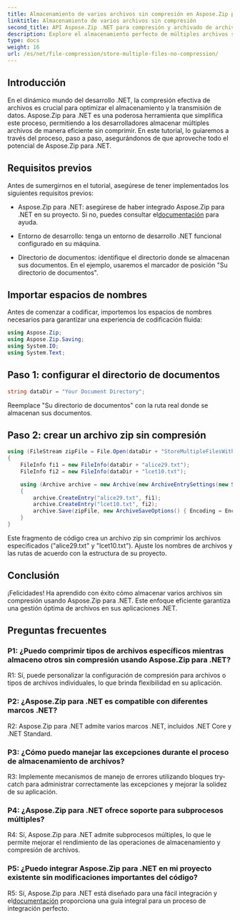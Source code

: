 ```yaml
---
title: Almacenamiento de varios archivos sin compresión en Aspose.Zip para .NET
linktitle: Almacenamiento de varios archivos sin compresión
second_title: API Aspose.Zip .NET para compresión y archivado de archivos
description: Explore el almacenamiento perfecto de múltiples archivos sin compresión en Aspose.Zip para .NET. Optimice sus aplicaciones .NET para una administración de archivos eficiente con esta guía paso a paso.
type: docs
weight: 16
url: /es/net/file-compression/store-multiple-files-no-compression/
---
```

## Introducción

En el dinámico mundo del desarrollo .NET, la compresión efectiva de archivos es crucial para optimizar el almacenamiento y la transmisión de datos. Aspose.Zip para .NET es una poderosa herramienta que simplifica este proceso, permitiendo a los desarrolladores almacenar múltiples archivos de manera eficiente sin comprimir. En este tutorial, lo guiaremos a través del proceso, paso a paso, asegurándonos de que aproveche todo el potencial de Aspose.Zip para .NET.

## Requisitos previos

Antes de sumergirnos en el tutorial, asegúrese de tener implementados los siguientes requisitos previos:

- Aspose.Zip para .NET: asegúrese de haber integrado Aspose.Zip para .NET en su proyecto. Si no, puedes consultar el[documentación](https://reference.aspose.com/zip/net/) para ayuda.

- Entorno de desarrollo: tenga un entorno de desarrollo .NET funcional configurado en su máquina.

- Directorio de documentos: identifique el directorio donde se almacenan sus documentos. En el ejemplo, usaremos el marcador de posición "Su directorio de documentos".

## Importar espacios de nombres

Antes de comenzar a codificar, importemos los espacios de nombres necesarios para garantizar una experiencia de codificación fluida:

```csharp
using Aspose.Zip;
using Aspose.Zip.Saving;
using System.IO;
using System.Text;
```

## Paso 1: configurar el directorio de documentos

```csharp
string dataDir = "Your Document Directory";
```

Reemplace "Su directorio de documentos" con la ruta real donde se almacenan sus documentos.

## Paso 2: crear un archivo zip sin compresión

```csharp
using (FileStream zipFile = File.Open(dataDir + "StoreMultipleFilesWithoutCompression_out.zip", FileMode.Create))
{
    FileInfo fi1 = new FileInfo(dataDir + "alice29.txt");
    FileInfo fi2 = new FileInfo(dataDir + "lcet10.txt");

    using (Archive archive = new Archive(new ArchiveEntrySettings(new StoreCompressionSettings())))
    {
        archive.CreateEntry("alice29.txt", fi1);
        archive.CreateEntry("lcet10.txt", fi2);
        archive.Save(zipFile, new ArchiveSaveOptions() { Encoding = Encoding.ASCII });
    }
}
```

Este fragmento de código crea un archivo zip sin comprimir los archivos especificados ("alice29.txt" y "lcet10.txt"). Ajuste los nombres de archivos y las rutas de acuerdo con la estructura de su proyecto.

## Conclusión

¡Felicidades! Ha aprendido con éxito cómo almacenar varios archivos sin compresión usando Aspose.Zip para .NET. Este enfoque eficiente garantiza una gestión óptima de archivos en sus aplicaciones .NET.

## Preguntas frecuentes

### P1: ¿Puedo comprimir tipos de archivos específicos mientras almaceno otros sin compresión usando Aspose.Zip para .NET?

R1: Sí, puede personalizar la configuración de compresión para archivos o tipos de archivos individuales, lo que brinda flexibilidad en su aplicación.

### P2: ¿Aspose.Zip para .NET es compatible con diferentes marcos .NET?

R2: Aspose.Zip para .NET admite varios marcos .NET, incluidos .NET Core y .NET Standard.

### P3: ¿Cómo puedo manejar las excepciones durante el proceso de almacenamiento de archivos?

R3: Implemente mecanismos de manejo de errores utilizando bloques try-catch para administrar correctamente las excepciones y mejorar la solidez de su aplicación.

### P4: ¿Aspose.Zip para .NET ofrece soporte para subprocesos múltiples?

R4: Sí, Aspose.Zip para .NET admite subprocesos múltiples, lo que le permite mejorar el rendimiento de las operaciones de almacenamiento y compresión de archivos.

### P5: ¿Puedo integrar Aspose.Zip para .NET en mi proyecto existente sin modificaciones importantes del código?

 R5: Sí, Aspose.Zip para .NET está diseñado para una fácil integración y el[documentación](https://reference.aspose.com/zip/net/) proporciona una guía integral para un proceso de integración perfecto.